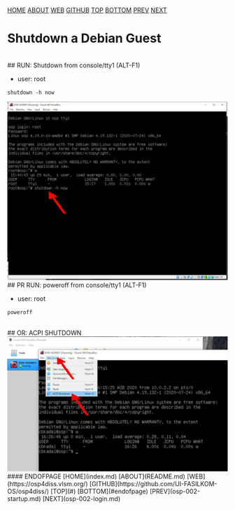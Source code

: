 ---
---

[HOME](index.md)
[ABOUT](README.md)
[WEB](https://osp4diss.vlsm.org/)
[GITHUB](https://github.com/UI-FASILKOM-OS/osp4diss/)
[TOP](#)
[BOTTOM](#endofpage)
[PREV](osp-002-startup.md)
[NEXT](osp-002-login.md)

# Shutdown a Debian Guest

<br>
## RUN: Shutdown from console/tty1 (ALT-F1)

* user: root

```
shutdown -h now

```

<img src="pictures/WK-OSP-18.jpg"  width="960">

<br>
## PR RUN: poweroff from console/tty1 (ALT-F1)

* user: root

```
poweroff

```

<br>
## OR: ACPI SHUTDOWN

<img src="pictures/WK-OSP-19.jpg"  width="960">

<br>
#### ENDOFPAGE
[HOME](index.md)
[ABOUT](README.md)
[WEB](https://osp4diss.vlsm.org/)
[GITHUB](https://github.com/UI-FASILKOM-OS/osp4diss/)
[TOP](#)
[BOTTOM](#endofpage)
[PREV](osp-002-startup.md)
[NEXT](osp-002-login.md)
<br>

